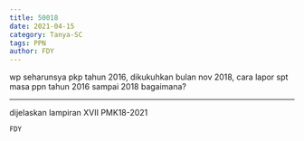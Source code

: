 ```yaml
---
title: 50018
date: 2021-04-15
category: Tanya-SC
tags: PPN
author: FDY
---
```


wp seharunsya pkp tahun 2016, dikukuhkan bulan nov 2018, cara lapor spt masa ppn tahun 2016 sampai 2018 bagaimana?

---

dijelaskan lampiran XVII PMK18-2021

`FDY`
